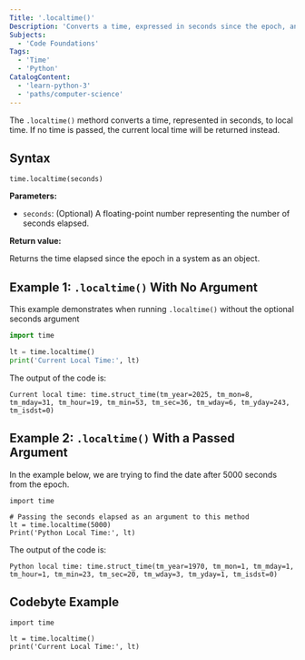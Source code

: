 ```yaml
---
Title: '.localtime()'
Description: 'Converts a time, expressed in seconds since the epoch, and coverts it to the local time.' 
Subjects:
  - 'Code Foundations'
Tags:
  - 'Time'
  - 'Python'
CatalogContent:
  - 'learn-python-3'
  - 'paths/computer-science'
---
```


The `.localtime()` methord converts a time, represented in seconds, to local time. If no time is passed, the current local time will be returned instead.

## Syntax

```pseudo
time.localtime(seconds)
```

**Parameters:**

- `seconds`: (Optional) A floating-point number representing the number of seconds elapsed.

**Return value:**

Returns the time elapsed since the epoch in a system as an object. 

## Example 1: `.localtime()` With No Argument 
This example demonstrates when running `.localtime()` without the optional seconds argument 

```py
import time

lt = time.localtime()
print('Current Local Time:', lt)
```

The output of the code is:

```
Current local time: time.struct_time(tm_year=2025, tm_mon=8, tm_mday=31, tm_hour=19, tm_min=53, tm_sec=36, tm_wday=6, tm_yday=243, tm_isdst=0)
```

## Example 2: `.localtime()` With a Passed Argument 
In the example below, we are trying to find the date after 5000 seconds from the epoch.

```
import time

# Passing the seconds elapsed as an argument to this method
lt = time.localtime(5000)
Print('Python Local Time:', lt)
```

The output of the code is:

```
Python local time: time.struct_time(tm_year=1970, tm_mon=1, tm_mday=1, tm_hour=1, tm_min=23, tm_sec=20, tm_wday=3, tm_yday=1, tm_isdst=0)
```

## Codebyte Example 

```codebyte/py
import time

lt = time.localtime()
print('Current Local Time:', lt)
```
